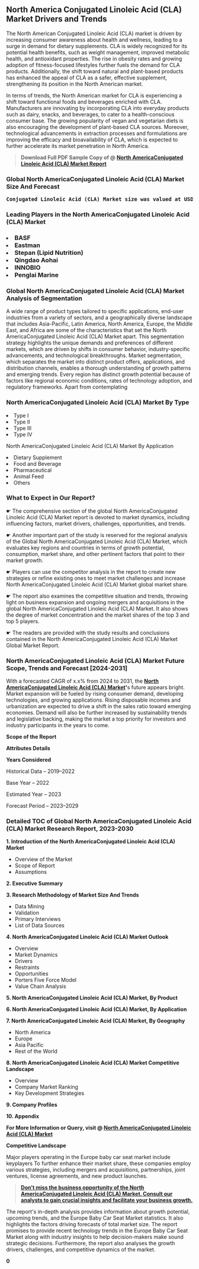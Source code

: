 <p><h2>North America Conjugated Linoleic Acid (CLA) Market Drivers and Trends</h2><p>The North American Conjugated Linoleic Acid (CLA) market is driven by increasing consumer awareness about health and wellness, leading to a surge in demand for dietary supplements. CLA is widely recognized for its potential health benefits, such as weight management, improved metabolic health, and antioxidant properties. The rise in obesity rates and growing adoption of fitness-focused lifestyles further fuels the demand for CLA products. Additionally, the shift toward natural and plant-based products has enhanced the appeal of CLA as a safer, effective supplement, strengthening its position in the North American market.</p><p>In terms of trends, the North American market for CLA is experiencing a shift toward functional foods and beverages enriched with CLA. Manufacturers are innovating by incorporating CLA into everyday products such as dairy, snacks, and beverages, to cater to a health-conscious consumer base. The growing popularity of vegan and vegetarian diets is also encouraging the development of plant-based CLA sources. Moreover, technological advancements in extraction processes and formulations are improving the efficacy and bioavailability of CLA, which is expected to further accelerate its market penetration in North America.</p></p><blockquote id="" class=""><strong>Download Full PDF Sample Copy of @&nbsp;<a href="https://www.verifiedmarketreports.com/download-sample/?rid=697742&utm_source=GitHub-Jan&utm_medium=263" target="_blank">North AmericaConjugated Linoleic Acid (CLA) Market Report</a>&nbsp;&nbsp;</strong></blockquote><h3 id="" class=""><strong>Global&nbsp;North AmericaConjugated Linoleic Acid (CLA) Market Size And Forecast</strong></h3><pre class="reader-text-block__code-block"><strong>Conjugated Linoleic Acid (CLA) Market size was valued at USD 1.21 Billion in 2022 and is projected to reach USD 1.88 Billion by 2030, growing at a CAGR of 6.4% from 2024 to 2030.</strong></pre><h3 id="" class="">Leading Players in the&nbsp;North AmericaConjugated Linoleic Acid (CLA) Market</h3><h3 class=""></Li><Li>BASF</Li><Li> Eastman</Li><Li> Stepan (Lipid Nutrition)</Li><Li> Qingdao Aohai</Li><Li> INNOBIO</Li><Li> Penglai Marine</h3><h3 id="" class="">Global&nbsp;North AmericaConjugated Linoleic Acid (CLA) Market Analysis of Segmentation</h3><p id="" class="">A wide range of product types tailored to specific applications, end-user industries from a variety of sectors, and a geographically diverse landscape that includes Asia-Pacific, Latin America, North America, Europe, the Middle East, and Africa are some of the characteristics that set the North AmericaConjugated Linoleic Acid (CLA) Market apart. This segmentation strategy highlights the unique demands and preferences of different markets, which are driven by shifts in consumer behavior, industry-specific advancements, and technological breakthroughs. Market segmentation, which separates the market into distinct product offers, applications, and distribution channels, enables a thorough understanding of growth patterns and emerging trends. Every region has distinct growth potential because of factors like regional economic conditions, rates of technology adoption, and regulatory frameworks. Apart from contemplating</p><h3 id="" class="">North AmericaConjugated Linoleic Acid (CLA) Market&nbsp;By Type</h3><p></Li><Li>Type I</Li><Li> Type II</Li><Li> Type III</Li><Li> Type IV</p><div class="" data-test-id=""><p>North AmericaConjugated Linoleic Acid (CLA) Market&nbsp;By Application</p></div><p class=""></Li><Li>Dietary Supplement</Li><Li> Food and Beverage</Li><Li> Pharmaceutical</Li><Li> Animal Feed</Li><Li> Others</p><div class="" data-test-id=""><h3><span class="">What to Expect in Our Report?</span></h3></div><div class="" data-test-id=""><p><span class="">☛ The comprehensive section of the global North AmericaConjugated Linoleic Acid (CLA) Market report is devoted to market dynamics, including influencing factors, market drivers, challenges, opportunities, and trends.</span></p></div><div class="" data-test-id=""><p><span class="">☛ Another important part of the study is reserved for the regional analysis of the Global North AmericaConjugated Linoleic Acid (CLA) Market, which evaluates key regions and countries in terms of growth potential, consumption, market share, and other pertinent factors that point to their market growth.</span></p></div><div class="" data-test-id=""><p><span class="">☛ Players can use the competitor analysis in the report to create new strategies or refine existing ones to meet market challenges and increase North AmericaConjugated Linoleic Acid (CLA) Market global market share.</span></p></div><div class="" data-test-id=""><p><span class="">☛ The report also examines the competitive situation and trends, throwing light on business expansion and ongoing mergers and acquisitions in the global North AmericaConjugated Linoleic Acid (CLA) Market. It also shows the degree of market concentration and the market shares of the top 3 and top 5 players.</span></p></div><div class="" data-test-id=""><p><span class="">☛ The readers are provided with the study results and conclusions contained in the North AmericaConjugated Linoleic Acid (CLA) Market Global Market Report.</span></p></div><div class="" data-test-id=""><h3><span class="">North AmericaConjugated Linoleic Acid (CLA) Market Future Scope, Trends and Forecast [2024-2031]</span></h3></div><div class="" data-test-id=""><p><span class="">With a forecasted CAGR of x.x% from 2024 to 2031, the <strong><a href="https://www.verifiedmarketreports.com/download-sample/?rid=697742&utm_source=GitHub-Jan&utm_medium=263" target="_blank">North AmericaConjugated Linoleic Acid (CLA) Market</a>'</strong>s future appears bright. Market expansion will be fueled by rising consumer demand, developing technologies, and growing applications. Rising disposable incomes and urbanization are expected to drive a shift in the sales ratio toward emerging economies. Demand will also be further increased by sustainability trends and legislative backing, making the market a top priority for investors and industry participants in the years to come.</span></p><p id="ember66" class="ember-view reader-text-block__paragraph"><strong>Scope of the Report</strong></p><p id="ember67" class="ember-view reader-text-block__paragraph"><strong>Attributes Details</strong></p><p id="ember68" class="ember-view reader-text-block__paragraph"><strong>Years Considered</strong></p><p id="ember69" class="ember-view reader-text-block__paragraph">Historical Data &ndash; 2019&ndash;2022</p><p id="ember70" class="ember-view reader-text-block__paragraph">Base Year &ndash; 2022</p><p id="ember71" class="ember-view reader-text-block__paragraph">Estimated Year &ndash; 2023</p><p id="ember72" class="ember-view reader-text-block__paragraph">Forecast Period &ndash; 2023&ndash;2029</p></div><h3 id="" class="">Detailed TOC of Global North AmericaConjugated Linoleic Acid (CLA) Market Research Report, 2023-2030</h3><p id="" class=""><strong>1. Introduction of the North AmericaConjugated Linoleic Acid (CLA) Market</strong></p><ul><li>Overview of the Market</li><li>Scope of Report</li><li>Assumptions</li></ul><p id="" class=""><strong>2. Executive Summary</strong></p><p id="" class=""><strong>3. Research Methodology of Market Size And Trends</strong></p><ul><li>Data Mining</li><li>Validation</li><li>Primary Interviews</li><li>List of Data Sources</li></ul><p id="" class=""><strong>4. North AmericaConjugated Linoleic Acid (CLA) Market Outlook</strong></p><ul><li>Overview</li><li>Market Dynamics</li><li>Drivers</li><li>Restraints</li><li>Opportunities</li><li>Porters Five Force Model</li><li>Value Chain Analysis</li></ul><p id="" class=""><strong>5. North AmericaConjugated Linoleic Acid (CLA) Market, By Product</strong></p><p id="" class=""><strong>6. North AmericaConjugated Linoleic Acid (CLA) Market, By Application</strong></p><p id="" class=""><strong>7. North AmericaConjugated Linoleic Acid (CLA) Market, By Geography</strong></p><ul><li>North America</li><li>Europe</li><li>Asia Pacific</li><li>Rest of the World</li></ul><p id="" class=""><strong>8. North AmericaConjugated Linoleic Acid (CLA) Market Competitive Landscape</strong></p><ul><li>Overview</li><li>Company Market Ranking</li><li>Key Development Strategies</li></ul><p id="" class=""><strong>9. Company Profiles</strong></p><p id="" class=""><strong>10. Appendix</strong></p><p><strong>For More Information or Query, visit&nbsp;@ <a href="https://www.verifiedmarketreports.com/product/conjugated-linoleic-acid-cla-market/" target="_blank">North AmericaConjugated Linoleic Acid (CLA) Market</a></strong></p><p id="ember61" class="ember-view reader-text-block__paragraph"><strong>Competitive Landscape</strong></p><p id="ember62" class="ember-view reader-text-block__paragraph">Major players operating in the Europe baby car seat market include keyplayers To further enhance their market share, these companies employ various strategies, including mergers and acquisitions, partnerships, joint ventures, license agreements, and new product launches.</p><blockquote id="ember63" class="ember-view reader-text-block__blockquote"><strong><a href="https://www.verifiedmarketreports.com/download-sample/?rid=697742&utm_source=GitHub-Jan&utm_medium=263" target="_blank">Don&rsquo;t miss the business opportunity of the North AmericaConjugated Linoleic Acid (CLA) Market. Consult our analysts to gain crucial insights and facilitate your business growth.</a></strong></blockquote><p id="ember64" class="ember-view reader-text-block__paragraph">The report's in-depth analysis provides information about growth potential, upcoming trends, and the Europe Baby Car Seat Market statistics. It also highlights the factors driving forecasts of total market size. The report promises to provide recent technology trends in the Europe Baby Car Seat Market along with industry insights to help decision-makers make sound strategic decisions. Furthermore, the report also analyses the growth drivers, challenges, and competitive dynamics of the market.</p><p class="ember-view reader-text-block__paragraph"><strong>0</strong></p>
